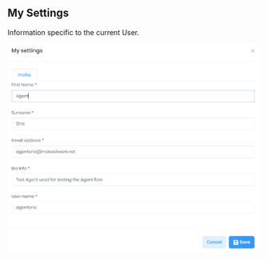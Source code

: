 ## My Settings

Information specific to the current User.

![reda_web_mysettings.PNG](../../images/reda_web_mysettings.PNG)
